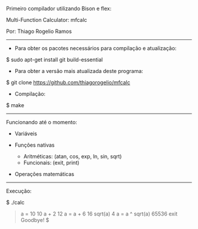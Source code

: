 Primeiro compilador utilizando Bison e flex:

Multi-Function Calculator: mfcalc

Por: Thiago Rogelio Ramos


--------------------------------------------------------------------


+ Para obter os pacotes necessários para compilação e atualização:

$ sudo apt-get install git build-essential

+ Para obter a versão mais atualizada deste programa:

$ git clone https://github.com/thiagorogelio/mfcalc

+ Compilação:

$ make

--------------------------------------------------------------------

Funcionando até o momento:

+ Variáveis

+ Funções nativas
  - Aritméticas: (atan, cos, exp, ln, sin, sqrt)
  - Funcionais: (exit, print)

+ Operações matemáticas

-------------------------------------------------------------------

Execução:

$ ./calc
> a = 10
10
> a + 2
12
> a = a + 6
16
> sqrt(a)
4
> a = a ^ sqrt(a)
65536
> exit
Goodbye!
$























